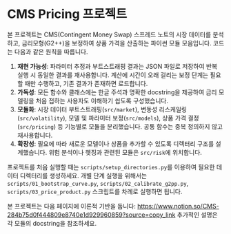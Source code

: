 # CMS Pricing 프로젝트

본 프로젝트는 CMS(Contingent Money Swap) 스프레드 노트의
시장 데이터를 분석하고, 금리모형(G2++)을 보정하여 상품 가격을 산출하는
파이썬 모듈 모음입니다. 코드는 다음과 같은 원칙을 따릅니다.

1. **재현 가능성**: 파라미터 추정과 부트스트래핑 결과는 JSON 파일로 저장하여
   반복 실행 시 동일한 결과를 재사용합니다. 계산에 시간이 오래 걸리는
   보정 단계는 필요할 때만 수행하고, 기존 결과가 존재하면 로드합니다.
2. **가독성**: 모든 함수와 클래스에는 한글 주석과 명확한 docstring을
   제공하여 금리 모델링을 처음 접하는 사용자도 이해하기 쉽도록 구성했습니다.
3. **모듈화**: 시장 데이터 부트스트래핑(`src/market`), 변동성 리스케일링
   (`src/volatility`), 모델 및 파라미터 보정(`src/models`), 상품 가격 결정
   (`src/pricing`) 등 기능별로 모듈을 분리했습니다. 공통 함수는 중복
   정의하지 않고 재사용합니다.
4. **확장성**: 필요에 따라 새로운 모델이나 상품을 추가할 수 있도록
   디렉터리 구조를 설계했습니다. 위험 분석이나 헷징과 관련된 모듈은
   `src/risk`에 위치합니다.

프로젝트를 처음 실행할 때는 `scripts/setup_directories.py`를 이용하여
필요한 데이터 디렉터리를 생성하세요. 개별 단계 실행을 위해서는
`scripts/01_bootstrap_curve.py`, `scripts/02_calibrate_g2pp.py`,
`scripts/03_price_product.py` 스크립트를 차례로 실행하면 됩니다.

본 프로젝트는 다음 페이지에 이론적 기반을 둡니다: https://www.notion.so/CMS-284b75d0f444809e8740e1d929960859?source=copy_link
추가적인 설명은 각 모듈의 docstring을 참조하세요.